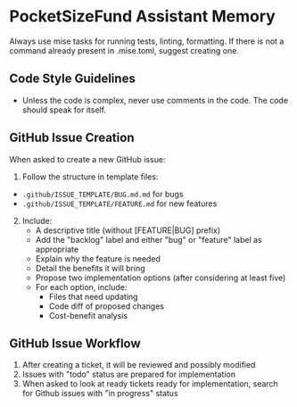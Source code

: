 # PocketSizeFund Assistant Memory

Always use mise tasks for running tests, linting, formatting. If there is not a command already present in .mise.toml, suggest creating one.

## Code Style Guidelines

- Unless the code is complex, never use comments in the code. The code should speak for itself.

## GitHub Issue Creation

When asked to create a new GitHub issue:

1. Follow the structure in template files:
  - `.github/ISSUE_TEMPLATE/BUG.md.md` for bugs
  - `.github/ISSUE_TEMPLATE/FEATURE.md` for new features
2. Include:
   - A descriptive title (without [FEATURE|BUG] prefix)
   - Add the "backlog" label and either "bug" or "feature" label as appropriate
   - Explain why the feature is needed
   - Detail the benefits it will bring
   - Propose two implementation options (after considering at least five)
   - For each option, include:
     - Files that need updating
     - Code diff of proposed changes
     - Cost-benefit analysis

## GitHub Issue Workflow

1. After creating a ticket, it will be reviewed and possibly modified
2. Issues with "todo" status are prepared for implementation
3. When asked to look at ready tickets ready for implementation, search for Github issues with "in progress" status

